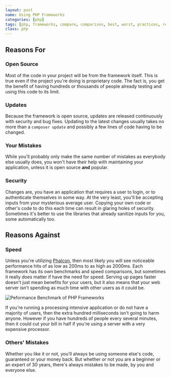 ```yaml
---
layout: post
name: Using PHP Frameworks
categories: [php]
tags: [php, frameworks, compare, comparison, best, worst, practices, reasons]
class: php
---
```


## Reasons For

### Open Source

Most of the code in your project will be from the framework itself. This is true even if the project you're doing is proprietary code. The fact is, you get the benefit of having hundreds or thousands of people already testing and using this code to its limit.

### Updates

Because the framework is open source, updates are released continuously with security and bug fixes. Updating to the latest changes usually takes no more than a `composer update` and possibly a few lines of code having to be changed.

### Your Mistakes

While you'll probably only make the same number of mistakes as everybody else usually does, you won't have their help with maintaining your application, unless it is open source **and** popular.

### Security

Changes are, you have an application that requires a user to login, or to authenticate themselves in some way. At the very least, you'll be accepting inputs from your mysterious average user. Copying your own code or other's code to do this each time can result in glaring holes of security. Sometimes it's better to use the libraries that already sanitize inputs for you, some automatically too.

## Reasons Against

### Speed

Unless you're utilizing [Phalcon](http://phalconphp.com), then most likely you will see noticeable performance hits of as low as 200ms to as high as 2000ms. Each framework has its own benchmarks and speed comparisons, but sometimes it really does matter if have the need for speed. Serving up pages faster doesn't just mean benefits for your users, but it also means that your web server isn't spending as much time with other users as it could be.

![Peformance Benchmark of PHP Frameworks][1]

If you're running a processing intensive application or do not have a majority of users, then the extra hundred milliseconds isn't going to harm anyone. However if you have hundreds of people every several minutes, then it could cut your bill in half if you're using a server with a very expensive processor.

### Others' Mistakes

Whether you like it or not, you'll always be using someone else's code, guaranteed or your money back. But whether or not you are a beginner or an expert of 30 years, there's always mistakes to be made, by you and everyone else.


  [1]: http://i.imgur.com/U5VxlOi.png